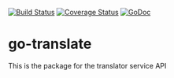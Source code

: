 

[![Build Status](https://travis-ci.org/arteev/go-translate.svg?branch=master)](https://travis-ci.org/arteev/go-translate)
[![Coverage Status](https://coveralls.io/repos/arteev/go-translate/badge.svg?branch=master&service=github)](https://coveralls.io/github/arteev/go-translate?branch=master)
[![GoDoc](https://godoc.org/github.com/arteev/go-translate?status.png)](https://godoc.org/github.com/arteev/go-translate)


# go-translate
This is the package for the translator service API
